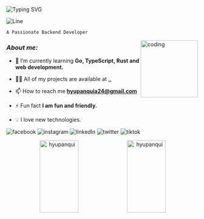 ![Typing SVG](https://readme-typing-svg.demolab.com?font=JetBrains+Mono&size=23&pause=1000&center=true&multiline=true&width=700&height=75&lines=+I'm+Humberto+Yupanqui+Apaza;Software+Engineering+student+with+AI+in+Peru)

![Line](https://user-images.githubusercontent.com/73097560/115834477-dbab4500-a447-11eb-908a-139a6edaec5c.gif)



 ```
A Passionate Backend Developer 
 ```

<img align="right" alt="coding" src="https://media.giphy.com/media/M9gbBd9nbDrOTu1Mqx/giphy.gif?height=75" width="150"/>

<!-- <img align="right" alt="Go" width="100" src="https://user-images.githubusercontent.com/109688585/196823061-248249bd-f931-45b7-adb8-1bb0a6d488a1.gif"> -->

### **_About me:_**

- 🌱 I’m currently learning **Go, TypeScript, Rust and web development.**

- 👨‍💻 All of my projects are available at [..](www.comdlls.com)

- 📫 How to reach me **hyupanquia24@gmail.com**

- ⚡ Fun fact **I am fun and friendly.**

- 💡 I love new technologies.


![facebook](https://user-images.githubusercontent.com/109688585/197315413-0807404e-7488-45d2-abad-1df6a566fb01.svg)
![instagram](https://user-images.githubusercontent.com/109688585/197315418-f47d9547-74b3-4e82-b6e3-576b76e71918.svg)
![linkedIn](https://user-images.githubusercontent.com/109688585/197315950-06bd3031-c924-408b-9e0a-e96b968bbbd3.svg)
![twitter](https://user-images.githubusercontent.com/109688585/197315432-04df6483-de28-45e5-abc3-8ae4723fdda8.svg)
![tiktok](https://user-images.githubusercontent.com/109688585/197315429-07ad4b38-82a5-45b3-a0f0-c3764b9280ba.svg)


<p align="center">&nbsp;<img width="45%" height="190px" src="https://github-readme-stats.vercel.app/api?username=hyupanqui&show_icons=true&locale=en&&count_private=true&hide_border=true&title_color=00bfbf&icon_color=00bfbf&text_color=c9d1d9&bg_color=0d1117" alt="hyupanqui" /> <img width="45%" height="190px" src="https://github-readme-stats.vercel.app/api/top-langs?username=hyupanqui&show_icons=true&locale=en&layout=compact&hide_border=true&title_color=00bfbf&text_color=00bfbf&bg_color=0d1117" alt="hyupanqui" /></p>
